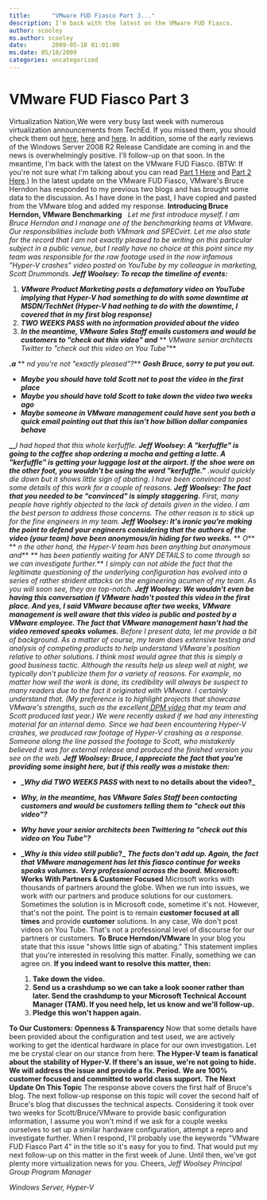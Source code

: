 ```yaml
---
title:      "VMware FUD Fiasco Part 3..."
description: I'm back with the latest on the VMware FUD Fiasco.
author: scooley
ms.author: scooley
date:       2009-05-18 01:01:00
ms.date: 05/18/2009
categories: uncategorized
---
```

# VMware FUD Fiasco Part 3

Virtualization Nation,We were very busy last week with numerous virtualization announcements from TechEd. If you missed them, you should check them out [here](https://blogs.technet.com/virtualization/archive/2009/05/12/hyper-v-in-ws08-r2-release-candidate-bringing-more-to-the-table.aspx), [here](https://blogs.technet.com/virtualization/archive/2009/05/12/tech-ed-windows-server-2008-r2-hyper-v-news.aspx) and [here](http://blogs.technet.com/virtualization/archive/2009/05/14/native-vhd-support-in-windows-7.aspx). In addition, some of the early reviews of the Windows Server 2008 R2 Release Candidate are coming in and the news is overwhelmingly positive. I'll follow-up on that soon. In the meantime, I'm back with the latest on the VMware FUD Fiasco. (BTW: If you're not sure what I'm talking about you can read [Part 1 Here](https://blogs.technet.com/virtualization/archive/2009/05/09/hyper-v-winning-daily-vmware-fud-reaching-new-heights.aspx) and [Part 2 Here](https://blogs.technet.com/virtualization/archive/2009/05/09/day-two-of-the-scott-drummond-vmware-fud-fiasco.aspx).) In the latest update on the VMware FUD Fiasco, VMware's Bruce Herndon has responded to my previous two blogs and has brought some data to the discussion. As I have done in the past, I have copied and pasted from the VMware blog and added my response. **Introducing Bruce Herndon, VMware Benchmarking**   _Let me first introduce myself. I am Bruce Herndon and I manage one of the benchmarking teams at VMware. Our responsibilities include both VMmark and SPECvirt. Let me also state for the record that I am not exactly pleased to be writing on this particular subject in a public venue, but I really have no choice at this point since my team was responsible for the raw footage used in the now infamous "Hyper-V crashes" video posted on YouTube by my colleague in marketing, Scott Drummonds._ **_Jeff Woolsey: To recap the timeline of events:_**

  1. **_VMware Product Marketing posts a defamatory video on YouTube implying that Hyper-V had_** **_something to do with some downtime at MSDN/TechNet (Hyper-V had nothing to do with the downtime, I covered that in my first blog response)_**
  2. **__TWO WEEKS PASS_ with no information provided about the video_**
  3. **_In the meantime, VMware Sales Staff emails customers and would be customers to "check out this video" and_** ** _VMware senior architects Twitter to "check out this video on You Tube"_**

**_.a_** ** _nd you're not "exactly pleased"?_** **_Gosh Bruce, sorry to put you out._**

  * **_Maybe you should have told Scott not to post the video in the first place_**
  * **_Maybe you should have told Scott to take down the video two weeks ago_**
  * **_Maybe someone in VMware management could have sent you both a quick email pointing out that _this isn't how billion dollar companies behave__**

**__**_I had hoped that this whole kerfuffle._ **_Jeff_ _Woolsey: A "kerfuffle" is going to the coffee shop ordering a mocha and getting a latte. A "kerfuffle" is getting your luggage lost at the airport. If the shoe were on the other foot, you wouldn't be using the word "kerfuffle."_** _.would quickly die down but it shows little sign of abating._ _I have been convinced to post some details of this work for a couple of reasons._ _**Jeff Woolsey: The fact that you needed to be "convinced" is simply staggering.**_ _First, many people have rightly objected to the lack of details given in the video. I am the best person to address those concerns. The other reason is to stick up for the fine engineers in my team._ **_Jeff Woolsey: It's ironic you're making the point to defend your engineers considering that the authors of the video (your team) have been anonymous/in hiding for two weeks._** ** _O_** ** _n the other hand, the Hyper-V team has been anything but anonymous and_** ** _has been patiently waiting for ANY DETAILS to come through so we can investigate further._** _I simply can not abide the fact that the legitimate questioning of the underlying configuration has evolved into a series of rather strident attacks on the engineering acumen of my team. As you will soon see, they are top-notch._ **_Jeff Woolsey: We wouldn't even be having this conversation if VMware hadn't posted this video in the first place. And yes, I said VMware because after two weeks, VMware management is well aware that this video is public and posted by a VMware employee. _The fact that VMware management hasn't had the video removed speaks volumes_._** _Before I present data, let me provide a bit of background. As a matter of course, my team does extensive testing and analysis of competing products to help understand VMware's position relative to other solutions. I think most would agree that this is simply a good business tactic. Although the results help us sleep well at night, we typically don't publicize them for a variety of reasons. For example, no matter how well the work is done, its credibility will always be suspect to many readers due to the fact it originated with VMware. I certainly understand that. (My preference is to highlight projects that showcase VMware's strengths, such as the excellent_[ _DPM video_](https://www.youtube.com/watch?v=7CbRS0GGuNc) _that my team and Scott produced last year.) We were recently asked if we had any interesting material for an internal demo. Since we had been encountering Hyper-V crashes, we produced raw footage of Hyper-V crashing as a response. Someone along the line passed the footage to Scott, who mistakenly believed it was for external release and produced the finished version you see on the web._ **_Jeff Woolsey: Bruce, I appreciate the fact that you're providing some insight here, but if this really was a mistake then:_**
* **__Why did TWO WEEKS PASS_ with next to no details about the video?_**
* **_Why, in the meantime, has VMware Sales Staff been contacting customers and would be customers telling them to "check out this video"?_**
* **_Why have your senior architects been Twittering to "check out this video on You Tube"?_**
* **__Why is this video still public_?_** **_The facts don't add up. Again, the fact that VMware management has let this fiasco continue for weeks speaks volumes._** **_Very professional across the board._** **Microsoft: Works With Partners & Customer Focused**
Microsoft works with thousands of partners around the globe. When we run into issues, we work _with_ our partners and produce solutions for our customers. Sometimes the solution is in Microsoft code, sometime it's not. However, that's not the point. The point is to remain **customer focused at all times** and provide **customer** solutions. In any case, We don't post videos on You Tube. That's not a professional level of discourse for our partners or customers. **To Bruce Herndon/VMware** In your blog you state that this issue "shows little sign of abating." This statement implies that you're interested in resolving this matter. Finally, something we can agree on. **If you indeed want to resolve this matter, then:**

  1. **Take down the video.**
  2. **Send us a crashdump so we can take a look sooner rather than later. Send the crashdump to your Microsoft Technical Account Manager (TAM). If you need help, let us know and we'll follow-up.**
  3. **Pledge this won't happen again.**

**To Our Customers: Openness & Transparency** Now that some details have been provided about the configuration and test used, we are actively working to get the identical hardware in place for our own investigation. Let me be crystal clear on our stance from here: **The Hyper-V team is fanatical about the stability of Hyper-V. If there's an issue, we're not going to hide. We will address the issue and provide a fix. Period.** **We are 100% customer focused and committed to world class support.** **The Next Update On This Topic** The response above covers the first half of Bruce's blog. The next follow-up response on this topic will cover the second half of Bruce's blog that discusses the technical aspects. Considering it took over two weeks for Scott/Bruce/VMware to provide basic configuration information, I assume you won't mind if we ask for a couple weeks ourselves to set up a similar hardware configuration, attempt a repro and investigate further. When I respond, I'll probably use the keywords "VMware FUD Fiasco Part 4" in the title so it's easy for you to find. That would put my next follow-up on this matter in the first week of June. Until then, we've got plenty more virtualization news for you. Cheers, _Jeff Woolsey_ _Principal Group Program Manager_

_Windows Server, Hyper-V_
